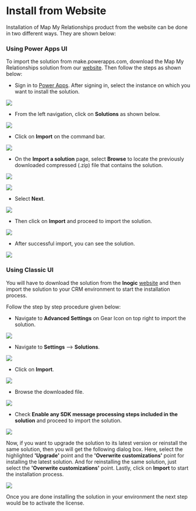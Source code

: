 # Install from Website

Installation of Map My Relationships product from the website can be done in two different ways. They are shown below:

### Using Power Apps UI

To import the solution from make.powerapps.com, download the Map My Relationships solution from our [website](https://www.inogic.com/product/productivity-apps/map-my-relationships-dynamics-365-crm). Then follow the steps as shown below:

* Sign in to [Power Apps](https://make.powerapps.com/?utm\_source=padocs\&utm\_medium=linkinadoc\&utm\_campaign=referralsfromdoc). After signing in, select the instance on which you want to install the solution.

![](../../.gitbook/assets/a.png)

* From the left navigation, click on **Solutions** as shown below.

![](<../../.gitbook/assets/b (3).png>)

* Click on **Import** on the command bar.

![](../../.gitbook/assets/c.png)

* &#x20;On the **Import a solution** page, select **Browse** to locate the previously downloaded compressed (.zip) file that contains the solution.

![](<../../.gitbook/assets/d (5).png>)

![](<../../.gitbook/assets/5 (5).png>)

* Select **Next**.

![](<../../.gitbook/assets/6 (1).png>)

* Then click on **Import** and proceed to import the solution.

![](<../../.gitbook/assets/7 (6).png>)

* After successful import, you can see the solution.

![](<../../.gitbook/assets/Power Apps UI\_1.jpg>)

### Using Classic UI

You will have to download the solution from the **Inogic** [website](https://www.inogic.com/product/components/map-my-relationships-dynamics-365-crm) and then import the solution to your CRM environment to start the installation process.

Follow the step by step procedure given below:

* Navigate to **Advanced Settings** on Gear Icon on top right to import the solution.

![](<../../.gitbook/assets/1 (131).png>)

* Navigate to **Settings** --> **Solutions**.

![](<../../.gitbook/assets/2 (31).png>)

* Click on **Import**.

![](<../../.gitbook/assets/3 (19).png>)

* Browse the downloaded file.

![](<../../.gitbook/assets/1 (357).png>)

* Check **Enable any SDK message processing steps included in the solution** and proceed to import the solution.

![](<../../.gitbook/assets/5 (27).png>)

Now, if you want to upgrade the solution to its latest version or reinstall the same solution, then you will get the following dialog box. Here, select the highlighted **'Upgrade'** point and the **'Overwrite customizations'** point for installing the latest solution. And for reinstalling the same solution, just select the **'Overwrite customizations'** point. Lastly, click on **Import** to start the installation process.&#x20;

![](../../.gitbook/assets/UpgradeAndOverwrite.jpg)

Once you are done installing the solution in your environment the next step would be to activate the license.

###

